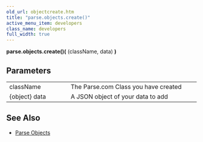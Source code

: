 ```yaml
---
old_url: objectcreate.htm
title: "parse.objects.create()"
active_menu_item: developers
class_name: developers
full_width: true
---
```



**parse.objects.create()(** (className, data) **)**

## Parameters

<table>
<tr>
<td width="181">
className

</td>
<td width="18">
</td>
<td width="681">
The Parse.com Class you have created

</td>
</tr>
<tr>
<td width="181">
{object} data
</td>
<td width="18">
</td>
<td width="681">
A JSON object of your data to add
</td>
</table>

## See Also

- [Parse Objects](/developers/documentation/product-guide/advanced-features/parse/objects/)